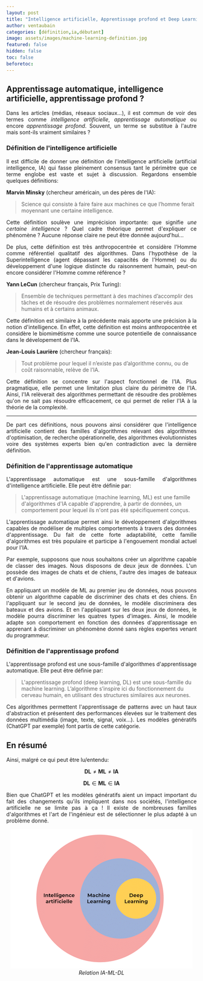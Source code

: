 ```yaml
---
layout: post
title: "Intelligence artificielle, Apprentissage profond et Deep Learning... Kézako ?"
author: ventaubain
categories: [définition,ia,débutant]
image: assets/images/machine-learning-definition.jpg
featured: false
hidden: false
toc: false
beforetoc:
---
```


## Apprentissage automatique, intelligence artificielle, apprentissage profond ?

<p align="justify">Dans les articles (médias, réseaux sociaux...), il est commun de voir des termes comme <i>intelligence artificielle</i>, <i>apprentissage automatique</i> ou encore <i>apprentissage profond</i>. Souvent, un terme se substitue à l'autre mais sont-ils vraiment similaires ?</p>

### Définition de l'intelligence artificielle

<p align="justify">Il est difficile de donner une définition de l'intelligence artificielle (artificial intelligence, IA) qui fasse pleinement consensus tant le périmètre que ce terme englobe est vaste et sujet à discussion. Regardons ensemble quelques définitions:</p>

<b>Marvin Minsky</b> (chercheur américain, un des pères de l'IA):

>Science qui consiste à faire faire aux machines ce que l’homme ferait moyennant une certaine intelligence.

<p align="justify">Cette définition soulève une imprécision importante: que signifie <i>une certaine intelligence</i> ? Quel cadre théorique permet d'expliquer ce phénomène ? Aucune réponse claire ne peut être donnée aujourd'hui...</p>

<p align="justify">De plus, cette définition est très anthropocentrée et considère l'Homme comme référentiel qualitatif des algorithmes. Dans l'hypothèse de la Superintelligence (agent dépassant les capacités de l'Homme) ou du développement d'une logique distincte du raisonnement humain, peut-on encore considérer l'Homme comme référence ?</p>

<b>Yann LeCun</b> (chercheur français, Prix Turing):

> Ensemble de techniques permettant à des machines d’accomplir des tâches et de résoudre des problèmes normalement réservés aux humains et à certains animaux.

<p align="justify">Cette définition est similaire à la précédente mais apporte une précision à la notion d'intelligence. En effet, cette définition est moins anthropocentrée et considère le biomimétisme comme une source potentielle de connaissance dans le dévelopement de l'IA.</p>

<b>Jean-Louis Laurière</b> (chercheur français):

>Tout problème pour lequel il n’existe pas d’algorithme connu, ou de coût raisonnable, relève de l’IA.

<p align="justify">Cette définition se concentre sur l'aspect fonctionnel de l'IA. Plus pragmatique, elle permet une limitation plus claire du périmètre de l'IA. Ainsi, l'IA relèverait des algorithmes permettant de résoudre des problèmes qu'on ne sait pas résoudre efficacement, ce qui permet de relier l'IA à la théorie de la complexité.</p>

<hr />

<p align="justify">De part ces définitions, nous pouvons ainsi considérer que l'intelligence artificielle contient des familles d'algorithmes relevant des algorithmes d'optimisation, de recherche opérationnelle, des algorithmes évolutionnistes voire des systèmes experts bien qu'en contradiction avec la dernière définition.</p>

### Définition de l'apprentissage automatique

<p align="justify">L'apprentissage automatique est une sous-famille d'algorithmes d'intelligence artificielle. Elle peut être définie par:</p>

> L'apprentissage automatique (machine learning, ML) est une famille d'algorithmes d'IA capable d'apprendre, à partir de données, un comportement pour lequel ils n'ont pas été spécifiquement conçus.

<p align="justify">L'apprentissage automatique permet ainsi le développement d'algorithmes capables de modéliser de multiples comportements à travers des données d'apprentissage. Du fait de cette forte adaptabilité, cette famille d'algorithmes est très populaire et participe à l'engouement mondial actuel pour l'IA.</p>

<p align="justify">Par exemple, supposons que nous souhaitons créer un algorithme capable de classer des images. Nous disposons de deux jeux de données. L'un possède des images de chats et de chiens, l'autre des images de bateaux et d'avions.</p>

<p align="justify">En appliquant un modèle de ML au premier jeu de données, nous pouvons obtenir un algorithme capable de discriminer des chats et des chiens. En l'appliquant sur le second jeu de données, le modèle discriminera des bateaux et des avions. Et en l'appliquant sur les deux jeux de données, le modèle pourra discriminer les quatres types d'images. Ainsi, le modèle adapte son comportement en fonction des données d'apprentissage en apprenant à discriminer un phénomène donné sans règles expertes venant du programmeur.</p>

### Définition de l'apprentissage profond

<p align="justify">L'apprentissage profond est une sous-famille d'algorithmes d'apprentissage automatique. Elle peut être définie par:</p>

> L'apprentissage profond (deep learning, DL) est une sous-famille du machine learning. L’algorithme s’inspire ici du fonctionnement du cerveau humain, en utilisant des structures similaires aux neurones.

<p align="justify">Ces algorithmes permettent l'apprentissage de patterns avec un haut taux d'abstraction et présentent des performances élevées sur le traitement des données multimédia (image, texte, signal, voix...). Les modèles génératifs (ChatGPT par exemple) font partis de cette catégorie.</p>

## En résumé

Ainsi, malgré ce qui peut être lu/entendu: 

 $$ \textbf{DL} \neq \textbf{ML} \neq \textbf{IA} $$

 $$ \textbf{DL} \in \textbf{ML} \in \textbf{IA} $$

<p align="justify">Bien que ChatGPT et les modèles génératifs aient un impact important du fait des changements qu'ils impliquent dans nos sociétés, l'intelligence artificielle ne se limite pas à ça ! Il existe de nombreuses familles d'algorithmes et l'art de l'ingénieur est de sélectionner le plus adapté à un problème donné.</p>

<p align="center">
  <img src="/assets/images/ml-def-resume.png"/><br><i>Relation IA-ML-DL</i>
</p>
